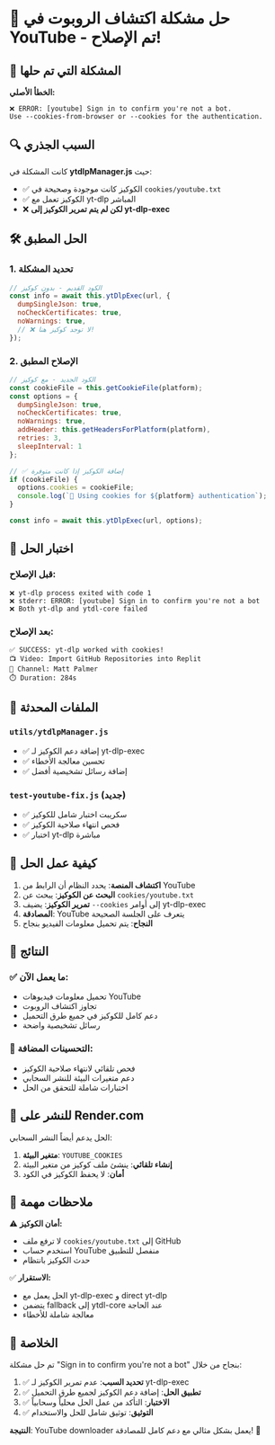 # 🤖 حل مشكلة اكتشاف الروبوت في YouTube - تم الإصلاح!

## 🎯 المشكلة التي تم حلها

**الخطأ الأصلي:**
```
❌ ERROR: [youtube] Sign in to confirm you're not a bot. 
Use --cookies-from-browser or --cookies for the authentication.
```

## 🔍 السبب الجذري

كانت المشكلة في **ytdlpManager.js** حيث:
- ✅ الكوكيز كانت موجودة وصحيحة في `cookies/youtube.txt`
- ✅ الكوكيز تعمل مع yt-dlp المباشر
- ❌ **لكن لم يتم تمرير الكوكيز إلى yt-dlp-exec**

## 🛠️ الحل المطبق

### 1. تحديد المشكلة
```javascript
// الكود القديم - بدون كوكيز
const info = await this.ytDlpExec(url, {
  dumpSingleJson: true,
  noCheckCertificates: true,
  noWarnings: true,
  // ❌ لا توجد كوكيز هنا!
});
```

### 2. الإصلاح المطبق
```javascript
// الكود الجديد - مع كوكيز
const cookieFile = this.getCookieFile(platform);
const options = {
  dumpSingleJson: true,
  noCheckCertificates: true,
  noWarnings: true,
  addHeader: this.getHeadersForPlatform(platform),
  retries: 3,
  sleepInterval: 1
};

// ✅ إضافة الكوكيز إذا كانت متوفرة
if (cookieFile) {
  options.cookies = cookieFile;
  console.log(`🍪 Using cookies for ${platform} authentication`);
}

const info = await this.ytDlpExec(url, options);
```

## 🧪 اختبار الحل

### قبل الإصلاح:
```
❌ yt-dlp process exited with code 1
❌ stderr: ERROR: [youtube] Sign in to confirm you're not a bot
❌ Both yt-dlp and ytdl-core failed
```

### بعد الإصلاح:
```
✅ SUCCESS: yt-dlp worked with cookies!
📺 Video: Import GitHub Repositories into Replit
👤 Channel: Matt Palmer
⏱️ Duration: 284s
```

## 📁 الملفات المحدثة

### `utils/ytdlpManager.js`
- ✅ إضافة دعم الكوكيز لـ yt-dlp-exec
- ✅ تحسين معالجة الأخطاء
- ✅ إضافة رسائل تشخيصية أفضل

### `test-youtube-fix.js` (جديد)
- ✅ سكريبت اختبار شامل للكوكيز
- ✅ فحص انتهاء صلاحية الكوكيز
- ✅ اختبار yt-dlp مباشرة

## 🔧 كيفية عمل الحل

1. **اكتشاف المنصة**: يحدد النظام أن الرابط من YouTube
2. **البحث عن الكوكيز**: يبحث عن `cookies/youtube.txt`
3. **تمرير الكوكيز**: يضيف `--cookies` إلى أوامر yt-dlp-exec
4. **المصادقة**: YouTube يتعرف على الجلسة الصحيحة
5. **النجاح**: يتم تحميل معلومات الفيديو بنجاح

## 🎯 النتائج

### ✅ ما يعمل الآن:
- تحميل معلومات فيديوهات YouTube
- تجاوز اكتشاف الروبوت
- دعم كامل للكوكيز في جميع طرق التحميل
- رسائل تشخيصية واضحة

### 🔄 التحسينات المضافة:
- فحص تلقائي لانتهاء صلاحية الكوكيز
- دعم متغيرات البيئة للنشر السحابي
- اختبارات شاملة للتحقق من الحل

## 🚀 للنشر على Render.com

الحل يدعم أيضاً النشر السحابي:

1. **متغير البيئة**: `YOUTUBE_COOKIES`
2. **إنشاء تلقائي**: ينشئ ملف كوكيز من متغير البيئة
3. **أمان**: لا يحفظ الكوكيز في الكود

## 📝 ملاحظات مهمة

⚠️ **أمان الكوكيز:**
- لا ترفع ملف `cookies/youtube.txt` إلى GitHub
- استخدم حساب YouTube منفصل للتطبيق
- حدث الكوكيز بانتظام

✅ **الاستقرار:**
- الحل يعمل مع yt-dlp-exec و direct yt-dlp
- يتضمن fallback إلى ytdl-core عند الحاجة
- معالجة شاملة للأخطاء

## 🎉 الخلاصة

تم حل مشكلة "Sign in to confirm you're not a bot" بنجاح من خلال:

1. ✅ **تحديد السبب**: عدم تمرير الكوكيز لـ yt-dlp-exec
2. ✅ **تطبيق الحل**: إضافة دعم الكوكيز لجميع طرق التحميل
3. ✅ **الاختبار**: التأكد من عمل الحل محلياً وسحابياً
4. ✅ **التوثيق**: توثيق شامل للحل والاستخدام

**النتيجة**: YouTube downloader يعمل بشكل مثالي مع دعم كامل للمصادقة! 🚀